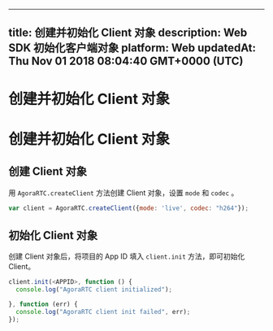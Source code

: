 
---
title: 创建并初始化 Client 对象
description: Web SDK 初始化客户端对象
platform: Web
updatedAt: Thu Nov 01 2018 08:04:40 GMT+0000 (UTC)
---
# 创建并初始化 Client 对象
# 创建并初始化 Client 对象

## 创建 Client 对象
用 `AgoraRTC.createClient` 方法创建 Client 对象，设置 `mode` 和 `codec` 。

```javascript
var client = AgoraRTC.createClient({mode: 'live', codec: "h264"});
```

## 初始化 Client 对象
创建 Client 对象后，将项目的 App ID 填入 `client.init` 方法，即可初始化 Client。

```javascript
client.init(<APPID>, function () {
  console.log("AgoraRTC client initialized");

}, function (err) {
  console.log("AgoraRTC client init failed", err);
});
```



